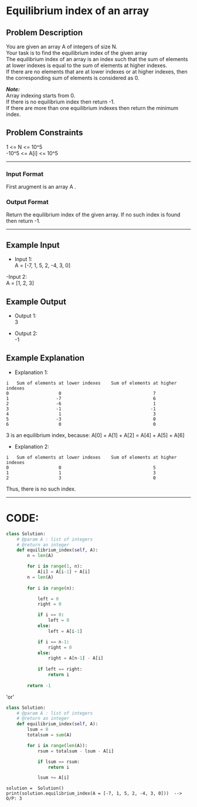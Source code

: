 # Equilibrium index of an array

## Problem Description
You are given an array A of integers of size N. </br>
Your task is to find the equilibrium index of the given array </br> 
The equilibrium index of an array is an index such that the sum of elements at lower indexes is equal to the sum of elements at higher indexes. </br>
If there are no elements that are at lower indexes or at higher indexes, then the corresponding sum of elements is considered as 0. </br>

***Note:*** </br>
Array indexing starts from 0. </br>
If there is no equilibrium index then return -1. </br>
If there are more than one equilibrium indexes then return the minimum index. </br>

## Problem Constraints
1 <= N <= 10^5 </br> 
-10^5 <= A[i] <= 10^5 </br>

---

### Input Format
First arugment is an array A .

### Output Format
Return the equilibrium index of the given array. If no such index is found then return -1.

---

## Example Input
- Input 1: </br>
A = [-7, 1, 5, 2, -4, 3, 0]

-Input 2: </br> 
A = [1, 2, 3]


## Example Output
- Output 1: </br>
3

- Output 2: </br>
-1


## Example Explanation

- Explanation 1: </br>
```
i   Sum of elements at lower indexes    Sum of elements at higher indexes 
0                   0                                   7
1                  -7                                   6
2                  -6                                   1
3                  -1                                  -1
4                   1                                   3
5                  -3                                   0
6                   0                                   0
```
3 is an equilibrium index, because: 
A[0] + A[1] + A[2] = A[4] + A[5] + A[6]


- Explanation 2:

```
i   Sum of elements at lower indexes    Sum of elements at higher indexes
0                   0                                   5
1                   1                                   3
2                   3                                   0
```
Thus, there is no such index.

---
    
# CODE:

```python
class Solution:
    # @param A : list of integers
    # @return an integer
    def equilibrium_index(self, A):
        n = len(A)

        for i in range(1, n):
            A[i] = A[i-1] + A[i]
        n = len(A)
        
        for i in range(n):

            left = 0
            right = 0

            if i == 0:
                left = 0
            else:
                left = A[i-1]

            if i == n-1:
                right = 0
            else:
                right = A[n-1] - A[i]
            
            if left == right:
                return i
                
        return -1
```

'or'

```python
class Solution:
    # @param A : list of integers
    # @return an integer
    def equilibrium_index(self, A):
        lsum = 0
        totalsum = sum(A)

        for i in range(len(A)):
            rsum = totalsum - lsum - A[i]

            if lsum == rsum:
                return i

            lsum += A[i]
```
```pythhon
solution =  Solution()
print(solution.equilibrium_index(A = [-7, 1, 5, 2, -4, 3, 0]))  -->  O/P: 3
```
